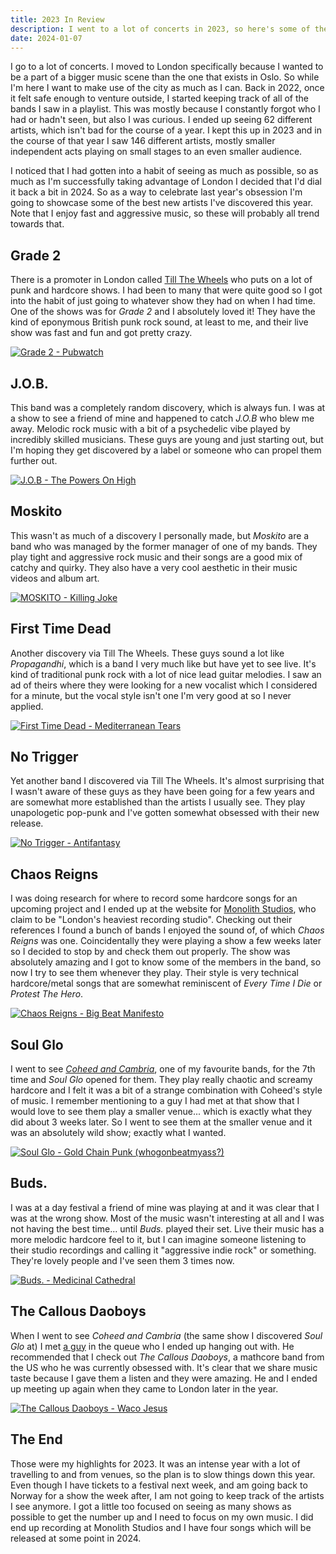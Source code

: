 ```yaml
---
title: 2023 In Review
description: I went to a lot of concerts in 2023, so here's some of the best new artists I discovered.
date: 2024-01-07
---
```


I go to a lot of concerts. I moved to London specifically because I wanted to be a part of a bigger music scene than the one that exists in Oslo. So while I'm here I want to make use of the city as much as I can. Back in 2022, once it felt safe enough to venture outside, I started keeping track of all of the bands I saw in a playlist. This was mostly because I constantly forgot who I had or hadn't seen, but also I was curious. I ended up seeing 62 different artists, which isn't bad for the course of a year. I kept this up in 2023 and in the course of that year I saw 146 different artists, mostly smaller independent acts playing on small stages to an even smaller audience.

I noticed that I had gotten into a habit of seeing as much as possible, so as much as I'm successfully taking advantage of London I decided that I'd dial it back a bit in 2024. So as a way to celebrate last year's obsession I'm going to showcase some of the best new artists I've discovered this year. Note that I enjoy fast and aggressive music, so these will probably all trend towards that.

## Grade 2

There is a promoter in London called [Till The Wheels](https://www.tillthewheels.com/) who puts on a lot of punk and hardcore shows. I had been to many that were quite good so I got into the habit of just going to whatever show they had on when I had time. One of the shows was for _Grade 2_ and I absolutely loved it! They have the kind of eponymous British punk rock sound, at least to me, and their live show was fast and fun and got pretty crazy.

[![Grade 2 - Pubwatch](https://img.youtube.com/vi/xggxT3efrGU/0.jpg)](https://www.youtube.com/watch?v=xggxT3efrGU)

## J.O.B.

This band was a completely random discovery, which is always fun. I was at a show to see a friend of mine and happened to catch _J.O.B_ who blew me away. Melodic rock music with a bit of a psychedelic vibe played by incredibly skilled musicians. These guys are young and just starting out, but I'm hoping they get discovered by a label or someone who can propel them further out.

[![J.O.B - The Powers On High](https://img.youtube.com/vi/Ki4b2Yp9by4/0.jpg)](https://www.youtube.com/watch?v=Ki4b2Yp9by4)

## Moskito

This wasn't as much of a discovery I personally made, but _Moskito_ are a band who was managed by the former manager of one of my bands. They play tight and aggressive rock music and their songs are a good mix of catchy and quirky. They also have a very cool aesthetic in their music videos and album art.

[![MOSKITO - Killing Joke](https://img.youtube.com/vi/OknE4lYwk6Y/0.jpg)](https://www.youtube.com/watch?v=OknE4lYwk6Y)

## First Time Dead

Another discovery via Till The Wheels. These guys sound a lot like _Propagandhi_, which is a band I very much like but have yet to see live. It's kind of traditional punk rock with a lot of nice lead guitar melodies. I saw an ad of theirs where they were looking for a new vocalist which I considered for a minute, but the vocal style isn't one I'm very good at so I never applied.

[![First Time Dead - Mediterranean Tears](https://img.youtube.com/vi/f4hEMU8locg/0.jpg)](https://www.youtube.com/watch?v=f4hEMU8locg)

## No Trigger

Yet another band I discovered via Till The Wheels. It's almost surprising that I wasn't aware of these guys as they have been going for a few years and are somewhat more established than the artists I usually see. They play unapologetic pop-punk and I've gotten somewhat obsessed with their new release.

[![No Trigger - Antifantasy](https://img.youtube.com/vi/tRBIJ_6msjM/0.jpg)](https://www.youtube.com/watch?v=tRBIJ_6msjM)

## Chaos Reigns

I was doing research for where to record some hardcore songs for an upcoming project and I ended up at the website for [Monolith Studios](http://www.monolithstudioslondon.com/), who claim to be "London's heaviest recording studio". Checking out their references I found a bunch of bands I enjoyed the sound of, of which _Chaos Reigns_ was one. Coincidentally they were playing a show a few weeks later so I decided to stop by and check them out properly. The show was absolutely amazing and I got to know some of the members in the band, so now I try to see them whenever they play. Their style is very technical hardcore/metal songs that are somewhat reminiscent of _Every Time I Die_ or _Protest The Hero_.

[![Chaos Reigns - Big Beat Manifesto](https://img.youtube.com/vi/eatMM3YiDMk/0.jpg)](https://www.youtube.com/watch?v=eatMM3YiDMk)

## Soul Glo

I went to see [_Coheed and Cambria_](https://www.youtube.com/watch?v=n0H3RlaQVrM), one of my favourite bands, for the 7th time and _Soul Glo_ opened for them. They play really chaotic and screamy hardcore and I felt it was a bit of a strange combination with Coheed's style of music. I remember mentioning to a guy I had met at that show that I would love to see them play a smaller venue... which is exactly what they did about 3 weeks later. So I went to see them at the smaller venue and it was an absolutely wild show; exactly what I wanted.

[![Soul Glo - Gold Chain Punk (whogonbeatmyass?)](https://img.youtube.com/vi/0IaAs4D14kw/0.jpg)](https://www.youtube.com/watch?v=0IaAs4D14kw)

## Buds.

I was at a day festival a friend of mine was playing at and it was clear that I was at the wrong show. Most of the music wasn't interesting at all and I was not having the best time... until _Buds._ played their set. Live their music has a more melodic hardcore feel to it, but I can imagine someone listening to their studio recordings and calling it "aggressive indie rock" or something. They're lovely people and I've seen them 3 times now.

[![Buds. - Medicinal Cathedral](https://img.youtube.com/vi/mhz_oExCfus/0.jpg)](https://www.youtube.com/watch?v=mhz_oExCfus)

## The Callous Daoboys

When I went to see _Coheed and Cambria_ (the same show I discovered _Soul Glo_ at) I met [a guy](https://www.instagram.com/bearfeetnath/) in the queue who I ended up hanging out with. He recommended that I check out _The Callous Daoboys_, a mathcore band from the US who he was currently obsessed with. It's clear that we share music taste because I gave them a listen and they were amazing. He and I ended up meeting up again when they came to London later in the year.

[![The Callous Daoboys - Waco Jesus](https://img.youtube.com/vi/feRMvnP-rj8/0.jpg)](https://www.youtube.com/watch?v=feRMvnP-rj8)

## The End

Those were my highlights for 2023. It was an intense year with a lot of travelling to and from venues, so the plan is to slow things down this year. Even though I have tickets to a festival next week, and am going back to Norway for a show the week after, I am not going to keep track of the artists I see anymore. I got a little too focused on seeing as many shows as possible to get the number up and I need to focus on my own music. I did end up recording at Monolith Studios and I have four songs which will be released at some point in 2024.
